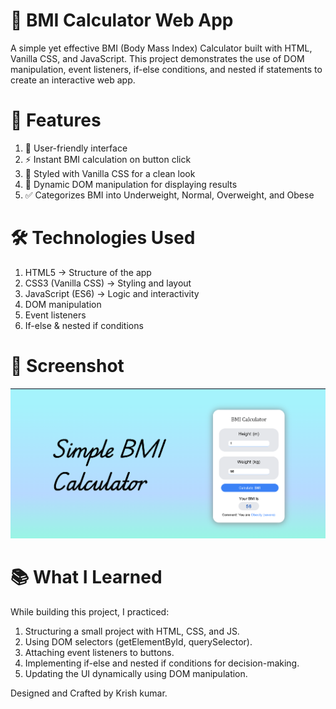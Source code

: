 # 🧮 BMI Calculator Web App

A simple yet effective BMI (Body Mass Index) Calculator built with HTML, Vanilla CSS, and JavaScript. This project demonstrates the use of DOM manipulation, event listeners, if-else conditions, and nested if statements to create an interactive web app.

# 🚀 Features

1. 📱 User-friendly interface
2. ⚡ Instant BMI calculation on button click
3. 🎨 Styled with Vanilla CSS for a clean look
4. 🔄 Dynamic DOM manipulation for displaying results
5. ✅ Categorizes BMI into Underweight, Normal, Overweight, and Obese

# 🛠️ Technologies Used

1. HTML5 → Structure of the app
2. CSS3 (Vanilla CSS) → Styling and layout
3. JavaScript (ES6) → Logic and interactivity
4. DOM manipulation
5. Event listeners
6. If-else & nested if conditions

# 📸 Screenshot

![BMI_Calculator](https://github.com/krishkumar0204/BMI-Calculator-/blob/fd38348f08c91ea24ca5099705adeaf22fcd793d/Bmi%20calculator%20.png)


# 📚 What I Learned

While building this project, I practiced:

1. Structuring a small project with HTML, CSS, and JS.
2. Using DOM selectors (getElementById, querySelector).
3. Attaching event listeners to buttons.
4. Implementing if-else and nested if conditions for decision-making.
5. Updating the UI dynamically using DOM manipulation.

Designed and Crafted by Krish kumar.
